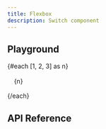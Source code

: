 ```yaml
---
title: Flexbox
description: Switch component
---
```


<script lang="ts">
    import {Card, Flexbox} from '$lib';
    import {docFlexboxPropsDefs} from '$lib/components/Flexbox/Flexbox.props.js';
    import ApiReference from '$lib-doc/components/ApiReference.svelte';
    import Playground from '$lib-doc/components/Playground.svelte';
    import PlaygroundForm from '$lib-doc/components/PlaygroundForm.svelte';

    let props = {}
</script>

## Playground

<Playground >
    <Card slot="component" size="1" style="width: 100%; height: 100%;">
        <Flexbox {...props}  style="width: 100%; height: 100%;">
            {#each [1, 2, 3] as n}
            <div style="width: 50px; height: 50px; background: var(--accent-9); border-radius: 6px; display: flex; align-items: center; justify-content: center;" data-color="gray">{n}</div>
            {/each}
        </Flexbox>
    </Card>
<PlaygroundForm bind:props schema={docFlexboxPropsDefs} slot="form" />
</Playground>

## API Reference

<ApiReference data={docFlexboxPropsDefs}></ApiReference>
